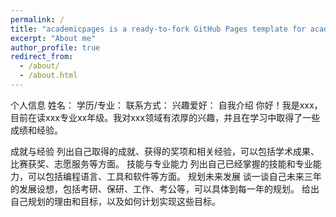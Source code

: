 ```yaml
---
permalink: /
title: "academicpages is a ready-to-fork GitHub Pages template for academic personal websites"
excerpt: "About me"
author_profile: true
redirect_from: 
  - /about/
  - /about.html
---
```


个人信息
姓名：
学历/专业：
联系方式：
兴趣爱好：
自我介绍
你好！我是xxx，目前在读xxx专业xx年级。我对xxx领域有浓厚的兴趣，并且在学习中取得了一些成绩和经验。

成就与经验
列出自己取得的成就、获得的奖项和相关经验，可以包括学术成果、比赛获奖、志愿服务等方面。
技能与专业能力
列出自己已经掌握的技能和专业能力，可以包括编程语言、工具和软件等方面。
规划未来发展
谈一谈自己未来三年的发展设想，包括考研、保研、工作、考公等，可以具体到每一年的规划。
给出自己规划的理由和目标，以及如何计划实现这些目标。

